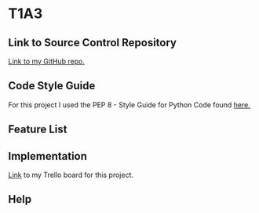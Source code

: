 # T1A3

## Link to Source Control Repository
[Link to my GitHub repo.](https://github.com/JacobSchutz7/T1A3)

## Code Style Guide
For this project I used the PEP 8 - Style Guide for Python Code found [here.](https://peps.python.org/pep-0008/)
## Feature List

## Implementation
[Link](https://trello.com/invite/b/88xowRSz/ATTIb9d2e315dd1e934bad02822780fd247d584AEC7E/t1a3) to my Trello board for this project.
## Help